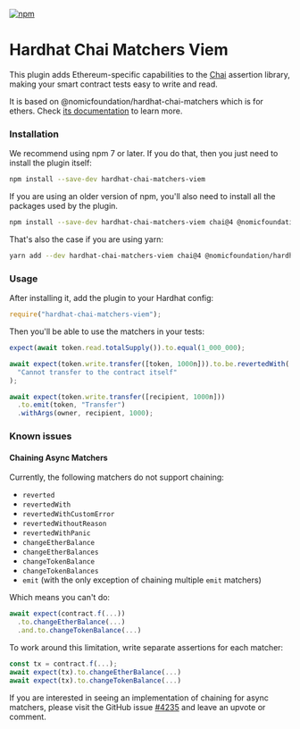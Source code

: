 [![npm](https://img.shields.io/npm/v/hardhat-chai-matchers-viem.svg)](https://www.npmjs.com/package/hardhat-chai-matchers-viem)

# Hardhat Chai Matchers Viem

This plugin adds Ethereum-specific capabilities to the [Chai](https://chaijs.com/) assertion library, making your smart contract tests easy to write and read.

It is based on @nomicfoundation/hardhat-chai-matchers which is for ethers. Check [its documentation](https://hardhat.org/hardhat-chai-matchers/docs) to learn more.

### Installation

We recommend using npm 7 or later. If you do that, then you just need to install the plugin itself:

```bash
npm install --save-dev hardhat-chai-matchers-viem
```

If you are using an older version of npm, you'll also need to install all the packages used by the plugin.

```bash
npm install --save-dev hardhat-chai-matchers-viem chai@4 @nomicfoundation/hardhat-viem viem
```

That's also the case if you are using yarn:

```bash
yarn add --dev hardhat-chai-matchers-viem chai@4 @nomicfoundation/hardhat-viem viem
```

### Usage

After installing it, add the plugin to your Hardhat config:

```js
require("hardhat-chai-matchers-viem");
```

Then you'll be able to use the matchers in your tests:

```js
expect(await token.read.totalSupply()).to.equal(1_000_000);

await expect(token.write.transfer([token, 1000n])).to.be.revertedWith(
  "Cannot transfer to the contract itself"
);

await expect(token.write.transfer([recipient, 1000n]))
  .to.emit(token, "Transfer")
  .withArgs(owner, recipient, 1000);
```

### Known issues

#### Chaining Async Matchers

Currently, the following matchers do not support chaining:

- `reverted`
- `revertedWith`
- `revertedWithCustomError`
- `revertedWithoutReason`
- `revertedWithPanic`
- `changeEtherBalance`
- `changeEtherBalances`
- `changeTokenBalance`
- `changeTokenBalances`
- `emit` (with the only exception of chaining multiple `emit` matchers)

Which means you can't do:

```js
await expect(contract.f(...))
  .to.changeEtherBalance(...)
  .and.to.changeTokenBalance(...)
```

To work around this limitation, write separate assertions for each matcher:

```js
const tx = contract.f(...);
await expect(tx).to.changeEtherBalance(...)
await expect(tx).to.changeTokenBalance(...)
```

If you are interested in seeing an implementation of chaining for async matchers, please visit the GitHub issue [#4235](https://github.com/NomicFoundation/hardhat/issues/4235) and leave an upvote or comment.
